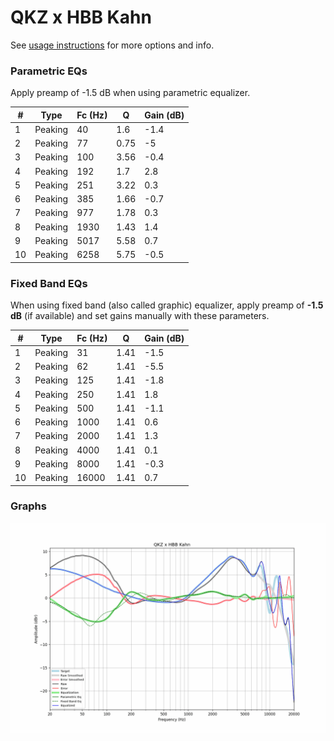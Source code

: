 # QKZ x HBB Kahn
See [usage instructions](https://github.com/jaakkopasanen/AutoEq#usage) for more options and info.

### Parametric EQs
Apply preamp of -1.5 dB when using parametric equalizer.

|   # | Type    |   Fc (Hz) |    Q |   Gain (dB) |
|-----|---------|-----------|------|-------------|
|   1 | Peaking |        40 | 1.6  |        -1.4 |
|   2 | Peaking |        77 | 0.75 |        -5   |
|   3 | Peaking |       100 | 3.56 |        -0.4 |
|   4 | Peaking |       192 | 1.7  |         2.8 |
|   5 | Peaking |       251 | 3.22 |         0.3 |
|   6 | Peaking |       385 | 1.66 |        -0.7 |
|   7 | Peaking |       977 | 1.78 |         0.3 |
|   8 | Peaking |      1930 | 1.43 |         1.4 |
|   9 | Peaking |      5017 | 5.58 |         0.7 |
|  10 | Peaking |      6258 | 5.75 |        -0.5 |

### Fixed Band EQs
When using fixed band (also called graphic) equalizer, apply preamp of **-1.5 dB** (if available) and set gains manually with these parameters.

|   # | Type    |   Fc (Hz) |    Q |   Gain (dB) |
|-----|---------|-----------|------|-------------|
|   1 | Peaking |        31 | 1.41 |        -1.5 |
|   2 | Peaking |        62 | 1.41 |        -5.5 |
|   3 | Peaking |       125 | 1.41 |        -1.8 |
|   4 | Peaking |       250 | 1.41 |         1.8 |
|   5 | Peaking |       500 | 1.41 |        -1.1 |
|   6 | Peaking |      1000 | 1.41 |         0.6 |
|   7 | Peaking |      2000 | 1.41 |         1.3 |
|   8 | Peaking |      4000 | 1.41 |         0.1 |
|   9 | Peaking |      8000 | 1.41 |        -0.3 |
|  10 | Peaking |     16000 | 1.41 |         0.7 |

### Graphs
![](./QKZ%20x%20HBB%20Kahn.png)
